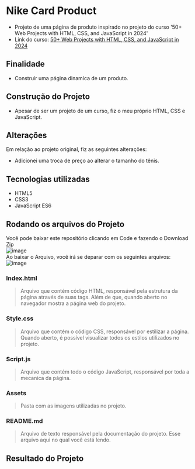 # Nike Card Product
* Projeto de uma página de produto inspirado no projeto do curso '50+ Web Projects with HTML, CSS, and JavaScript in 2024'
* Link do curso: [50+ Web Projects with HTML, CSS, and JavaScript in 2024](https://www.udemy.com/course/50-web-projects-with-html-css-and-javascript/)
## Finalidade
* Construir uma página dinamica de um produto.
## Construção do Projeto
* Apesar de ser um projeto de um curso, fiz o meu próprio HTML, CSS e JavaScript.
## Alterações
Em relação ao projeto original, fiz as seguintes alterações:
* Adicionei uma troca de preço ao alterar o tamanho do tênis.
## Tecnologias utilizadas
* HTML5
* CSS3
* JavaScript ES6
## Rodando os arquivos do Projeto
Você pode baixar este repositório clicando em Code e fazendo o Download Zip  
![image](https://github.com/joaovxsantos/Nike-Card-Product/assets/97799540/af29bba1-8c11-4978-b521-9c01c4ef334f)  
Ao baixar o Arquivo, você irá se deparar com os seguintes arquivos:
![image](https://github.com/joaovxsantos/Nike-Card-Product/assets/97799540/d37a5fb5-fb75-444d-a464-18ffcca355e8)
### Index.html
> Arquivo que contém código HTML, responsável pela estrutura da página através de suas tags. Além de que, quando aberto no navegador mostra a página web do projeto.  
### Style.css
> Arquivo que contém o código CSS, responsável por estilizar a página. Quando aberto, é possível visualizar todos os estilos utilizados no projeto.
### Script.js
> Arquivo que contém todo o código JavaScript, responsável por toda a mecanica da página.
### Assets
> Pasta com as imagens utilizadas no projeto.
### README.md
> Arquivo de texto responsável pela documentação do projeto. Esse arquivo aqui no qual você está lendo.  

## Resultado do Projeto







